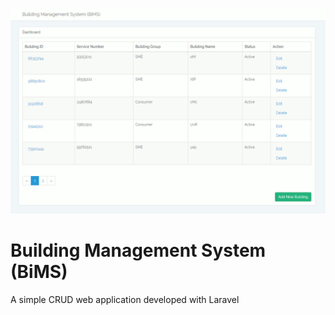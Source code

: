 ![](bims-screens.gif)

# Building Management System (BiMS)
A simple CRUD web application developed with Laravel
